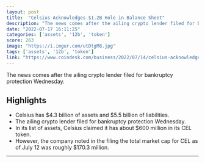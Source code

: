 ```yaml
---
layout: post
title:  "Celsius Acknowledges $1.2B Hole in Balance Sheet"
description: "The news comes after the ailing crypto lender filed for bankruptcy protection Wednesday."
date: "2022-07-17 16:11:25"
categories: ['assets', '12b', 'token']
score: 263
image: "https://i.imgur.com/utDtgM8.jpg"
tags: ['assets', '12b', 'token']
link: "https://www.coindesk.com/business/2022/07/14/celsius-acknowledges-12b-hole-in-balance-sheet/"
---
```


The news comes after the ailing crypto lender filed for bankruptcy protection Wednesday.

## Highlights

- Celsius has $4.3 billion of assets and $5.5 billion of liabilities.
- The ailing crypto lender filed for bankruptcy protection Wednesday.
- In its list of assets, Celsius claimed it has about $600 million in its CEL token.
- However, the company noted in the filing the total market cap for CEL as of July 12 was roughly $170.3 million.

---
